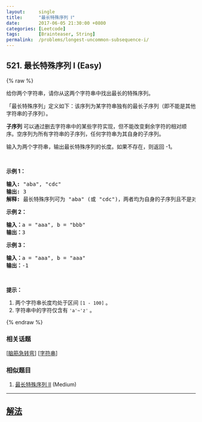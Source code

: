 ```yaml
---
layout:     single
title:      "最长特殊序列 Ⅰ"
date:       2017-06-05 21:30:00 +0800
categories: [Leetcode]
tags:       [Brainteaser, String]
permalink:  /problems/longest-uncommon-subsequence-i/
---
```


## 521. 最长特殊序列 Ⅰ (Easy)

{% raw %}

<p>给你两个字符串，请你从这两个字符串中找出最长的特殊序列。</p>

<p>「最长特殊序列」定义如下：该序列为某字符串独有的最长子序列（即不能是其他字符串的子序列）。</p>

<p><strong>子序列</strong> 可以通过删去字符串中的某些字符实现，但不能改变剩余字符的相对顺序。空序列为所有字符串的子序列，任何字符串为其自身的子序列。</p>

<p>输入为两个字符串，输出最长特殊序列的长度。如果不存在，则返回 -1。</p>

<p>&nbsp;</p>

<p><strong>示例 1：</strong></p>

<pre><strong>输入:</strong> &quot;aba&quot;, &quot;cdc&quot;
<strong>输出:</strong> 3
<strong>解释:</strong> 最长特殊序列可为 &quot;aba&quot; (或 &quot;cdc&quot;)，两者均为自身的子序列且不是对方的子序列。</pre>

<p><strong>示例 2：</strong></p>

<pre><strong>输入：</strong>a = &quot;aaa&quot;, b = &quot;bbb&quot;
<strong>输出：</strong>3
</pre>

<p><strong>示例 3：</strong></p>

<pre><strong>输入：</strong>a = &quot;aaa&quot;, b = &quot;aaa&quot;
<strong>输出：</strong>-1
</pre>

<p>&nbsp;</p>

<p><strong>提示：</strong></p>

<ol>
	<li>两个字符串长度均处于区间&nbsp;<code>[1 - 100]</code> 。</li>
	<li>字符串中的字符仅含有&nbsp;<code>&#39;a&#39;~&#39;z&#39;</code> 。</li>
</ol>

{% endraw %}

### 相关话题
  [[脑筋急转弯](https://github.com/openset/leetcode/tree/master/tag/brainteaser/README.md)]
  [[字符串](https://github.com/openset/leetcode/tree/master/tag/string/README.md)]

### 相似题目
  1. [最长特殊序列 II](/problems/longest-uncommon-subsequence-ii) (Medium)

---

## [解法](https://github.com/openset/leetcode/tree/master/problems/longest-uncommon-subsequence-i)
